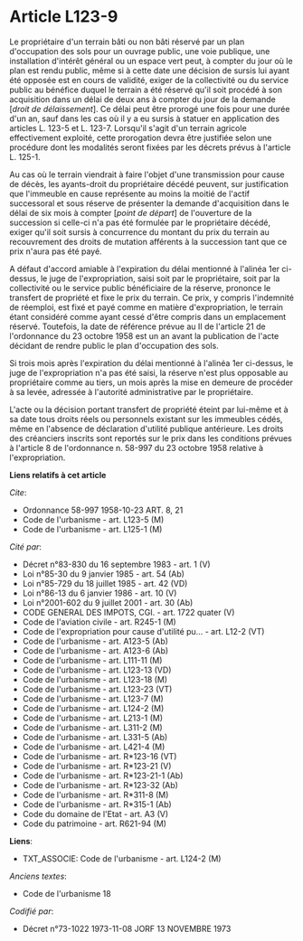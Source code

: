 # Article L123-9

Le propriétaire d'un terrain bâti ou non bâti réservé par un plan d'occupation des sols pour un ouvrage public, une voie
publique, une installation d'intérêt général ou un espace vert peut, à compter du jour où le plan est rendu public, même si à
cette date une décision de sursis lui ayant été opposée est en cours de validité, exiger de la collectivité ou du service
public au bénéfice duquel le terrain a été réservé qu'il soit procédé à son acquisition dans un délai de deux ans à compter
du jour de la demande [*droit de délaissement*]. Ce délai peut être prorogé une fois pour une durée d'un an, sauf dans les
cas où il y a eu sursis à statuer en application des articles L. 123-5 et L. 123-7. Lorsqu'il s'agit d'un terrain agricole
effectivement exploité, cette prorogation devra être justifiée selon une procédure dont les modalités seront fixées par les
décrets prévus à l'article L. 125-1.

Au cas où le terrain viendrait à faire l'objet d'une transmission pour cause de décès, les ayants-droit du propriétaire
décédé peuvent, sur justification que l'immeuble en cause représente au moins la moitié de l'actif successoral et sous
réserve de présenter la demande d'acquisition dans le délai de six mois à compter [*point de départ*] de l'ouverture de la
succession si celle-ci n'a pas été formulée par le propriétaire décédé, exiger qu'il soit sursis à concurrence du montant du
prix du terrain au recouvrement des droits de mutation afférents à la succession tant que ce prix n'aura pas été payé.

A défaut d'accord amiable à l'expiration du délai mentionné à l'alinéa 1er ci-dessus, le juge de l'expropriation, saisi soit
par le propriétaire, soit par la collectivité ou le service public bénéficiaire de la réserve, prononce le transfert de
propriété et fixe le prix du terrain. Ce prix, y compris l'indemnité de réemploi, est fixé et payé comme en matière
d'expropriation, le terrain étant considéré comme ayant cessé d'être compris dans un emplacement réservé. Toutefois, la date
de référence prévue au II  de l'article 21 de l'ordonnance du 23 octobre 1958 est un an avant la publication de l'acte
décidant de rendre public le plan d'occupation des sols.

Si trois mois après l'expiration du délai mentionné à l'alinéa 1er ci-dessus, le juge de l'expropriation n'a pas été saisi,
la réserve n'est plus opposable au propriétaire comme au tiers, un mois après la mise en demeure de procéder à sa levée,
adressée à l'autorité administrative par le propriétaire.

L'acte ou la décision portant transfert de propriété éteint par lui-même et à sa date tous droits réels ou personnels
existant sur les immeubles cédés, même en l'absence de déclaration d'utilité publique antérieure. Les droits des créanciers
inscrits sont reportés sur le prix dans les conditions prévues à l'article 8 de l'ordonnance n. 58-997 du 23 octobre 1958
relative à l'expropriation.

**Liens relatifs à cet article**

_Cite_:

  - Ordonnance 58-997 1958-10-23 ART. 8, 21
  - Code de l'urbanisme - art. L123-5 (M)
  - Code de l'urbanisme - art. L125-1 (M)

_Cité par_:

  - Décret n°83-830 du 16 septembre 1983 - art. 1 (V)
  - Loi n°85-30 du 9 janvier 1985 - art. 54 (Ab)
  - Loi n°85-729 du 18 juillet 1985 - art. 42 (VD)
  - Loi n°86-13 du 6 janvier 1986 - art. 10 (V)
  - Loi n°2001-602 du 9 juillet 2001 - art. 30 (Ab)
  - CODE GENERAL DES IMPOTS, CGI. - art. 1722 quater (V)
  - Code de l'aviation civile - art. R245-1 (M)
  - Code de l'expropriation pour cause d'utilité pu... - art. L12-2 (VT)
  - Code de l'urbanisme - art. A123-5 (Ab)
  - Code de l'urbanisme - art. A123-6 (Ab)
  - Code de l'urbanisme - art. L111-11 (M)
  - Code de l'urbanisme - art. L123-13 (VD)
  - Code de l'urbanisme - art. L123-18 (M)
  - Code de l'urbanisme - art. L123-23 (VT)
  - Code de l'urbanisme - art. L123-7 (M)
  - Code de l'urbanisme - art. L124-2 (M)
  - Code de l'urbanisme - art. L213-1 (M)
  - Code de l'urbanisme - art. L311-2 (M)
  - Code de l'urbanisme - art. L331-5 (Ab)
  - Code de l'urbanisme - art. L421-4 (M)
  - Code de l'urbanisme - art. R*123-16 (VT)
  - Code de l'urbanisme - art. R*123-21 (V)
  - Code de l'urbanisme - art. R*123-21-1 (Ab)
  - Code de l'urbanisme - art. R*123-32 (Ab)
  - Code de l'urbanisme - art. R*311-8 (M)
  - Code de l'urbanisme - art. R*315-1 (Ab)
  - Code du domaine de l'Etat - art. A3 (V)
  - Code du patrimoine - art. R621-94 (M)

**Liens**:

  - TXT_ASSOCIE: Code de l'urbanisme - art. L124-2 (M)

_Anciens textes_:

  - Code de l'urbanisme 18

_Codifié par_:

  - Décret n°73-1022 1973-11-08 JORF 13 NOVEMBRE 1973
